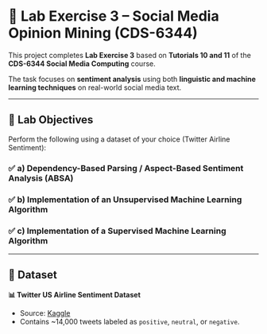 # 🧠 Lab Exercise 3 – Social Media Opinion Mining (CDS-6344)

This project completes **Lab Exercise 3** based on **Tutorials 10 and 11** of the **CDS-6344 Social Media Computing** course.

The task focuses on **sentiment analysis** using both **linguistic and machine learning techniques** on real-world social media text.

---

## 📌 Lab Objectives

Perform the following using a dataset of your choice (Twitter Airline Sentiment):

### ✅ a) Dependency-Based Parsing / Aspect-Based Sentiment Analysis (ABSA)
### ✅ b) Implementation of an Unsupervised Machine Learning Algorithm
### ✅ c) Implementation of a Supervised Machine Learning Algorithm

---

## 📂 Dataset

**📊 Twitter US Airline Sentiment Dataset**  
- Source: [Kaggle](https://www.kaggle.com/datasets/crowdflower/twitter-airline-sentiment)  
- Contains ~14,000 tweets labeled as `positive`, `neutral`, or `negative`.
